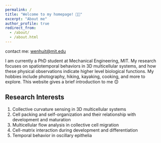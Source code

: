 ```yaml
---
permalink: /
title: "Welcome to my homepage! 🌳✨"
excerpt: "About me"
author_profile: true
redirect_from: 
  - /about/
  - /about.html
---
```


contact me: wenhuit@mit.edu

I am currently a PhD student at Mechanical Engineering, MIT. My research focuses on spatiotemporal behaviors in 3D multicellular systems, and how these physical observations indicate higher level biological functions. My hobbies include photography, hiking, kayaking, cooking, and more to explore. This website gives a brief introduction to me 😊



Research Interests 
----
1. Collective curvature sensing in 3D multicellular systems
2. Cell packing and self-organization and their relationship with development and maturation
3. Multicellular flow analysis in collective cell migration
4. Cell-matrix interaction during development and differentiation
5. Temporal behavior in oscillary epithelia




